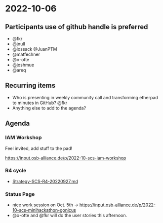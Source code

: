 # 2022-10-06
## Participants  use of github handle is preferred
* @fkr
* @jnull
* @lossack
@JuanPTM
* @matfechner
* @o-otte
* @joshmue
* @areq

## Recurring items
* Who is presenting in weekly community call and transforming etherpad to minutes in GitHub?
   @fkr
* Anything else to add to the agenda?
  
## Agenda

### IAM Workshop

Feel invited, add stuff to the pad!

https://input.osb-alliance.de/p/2022-10-scs-iam-workshop

### R4 cycle

* [Strategy-SCS-R4-20220927.md](https://scs.sovereignit.de/nextcloud/f/122756)

### Status Page

* nice work session on Oct. 5th -> https://input.osb-alliance.de/p/2022-10-scs-minihackathon-gonicus
* @o-otte and @fkr will do the user stories this afternoon.
